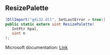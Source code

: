 ## ResizePalette

```csharp
[DllImport("gdi32.dll", SetLastError = true)]
public static extern uint ResizePalette(
   IntPtr hpal,
   uint n
);
```

Microsoft documentation: [Link](https://docs.microsoft.com/en-us/windows/win32/api/wingdi/nf-wingdi-resizepalette)
